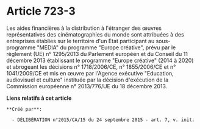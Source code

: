 # Article 723-3

Les aides financières à la distribution à l'étranger des œuvres représentatives des cinématographies du monde sont attribuées
à des entreprises établies sur le territoire d'un Etat participant au sous-programme "MEDIA" du programme "Europe créative",
prévu par le règlement (UE) n° 1295/2013 du Parlement européen et du Conseil du 11 décembre 2013 établissant le programme
"Europe créative" (2014 à 2020) et abrogeant les décisions n° 1718/2006/CE, n° 1855/2006/CE et n° 1041/2009/CE et mis en
œuvre par l'Agence exécutive "Education, audiovisuel et culture" instituée par la décision d'exécution de la Commission
européenne n° 2013/776/UE du 18 décembre 2013.

**Liens relatifs à cet article**

	**Créé par**:

	  - DÉLIBÉRATION n°2015/CA/15 du 24 septembre 2015 - art. 7, v. init.
